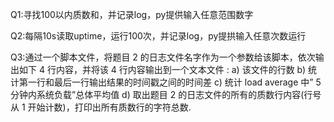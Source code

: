 Q1:寻找100以内质数和，并记录log，py提供输入任意范围数字

Q2:每隔10s读取uptime，运行100次，并记录log，py提拱输入任意次数运行

Q3:通过一个脚本文件，将题目 2 的日志文件名字作为一个参数给该脚本，依次输出如下 4 行内容，并将该 4 行内容输出到一个文本文件 :
a) 该文件的行数
b) 统计第一行和最后一行输出结果的时间戳之间的时间差
c) 统计 load average 中” 5 分钟内系统负载”总体平均值
d) 取出题目 2 的日志文件的所有的质数行内容(行号从 1 开始计数)，打印出所有质数行的字符总数.